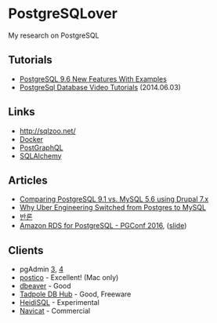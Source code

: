 # PostgreSQLover
My research on PostgreSQL

## Tutorials
- [PostgreSQL 9.6 New Features With Examples](https://community.hpe.com/hpeb/attachments/hpeb/JapanEnterpriseTopics/198/1/PostgreSQL%209.6%20New%20Features%20en%2020160606-1.pdf)
- [PostgreSql Database Video Tutorials](https://www.youtube.com/playlist?list=PLFRIKEguV54bgwAcgFiOs5GMo3q2DhVDj) (2014.06.03)

## Links
- http://sqlzoo.net/
- [Docker](https://hub.docker.com/_/postgres/)
- [PostGraphQL](https://github.com/calebmer/postgraphql)
- [SQLAlchemy](http://docs.sqlalchemy.org/en/latest/dialects/postgresql.html)

## Articles
- [Comparing PostgreSQL 9.1 vs. MySQL 5.6 using Drupal 7.x](http://posulliv.github.io/2012/06/29/mysql-postgres-bench/)
- [Why Uber Engineering Switched from Postgres to MySQL](https://www.reddit.com/r/programming/comments/4uph84/why_uber_engineering_switched_from_postgres_to/)
- [반론](https://www.reddit.com/r/programming/comments/4uph84/why_uber_engineering_switched_from_postgres_to/d5rpg3w)
- [Amazon RDS for PostgreSQL - PGConf 2016](https://www.youtube.com/watch?v=S0WvcQULeVQ]), ([slide](https://www.slideshare.net/GrantMcAlister/amazon-rds-for-postgresql-pgconf-2016))

## Clients
- pgAdmin [3](https://www.postgresql.org/ftp/pgadmin3/), [4](https://www.pgadmin.org/)
- [postico](https://eggerapps.at/postico/) - Excellent! (Mac only)
- [dbeaver](http://dbeaver.jkiss.org/) - Good
- [Tadpole DB Hub](https://github.com/hangum/TadpoleForDBTools) - Good, Freeware
- [HeidiSQL](https://www.heidisql.com/) - Experimental
- [Navicat](https://www.navicat.com/) - Commercial

